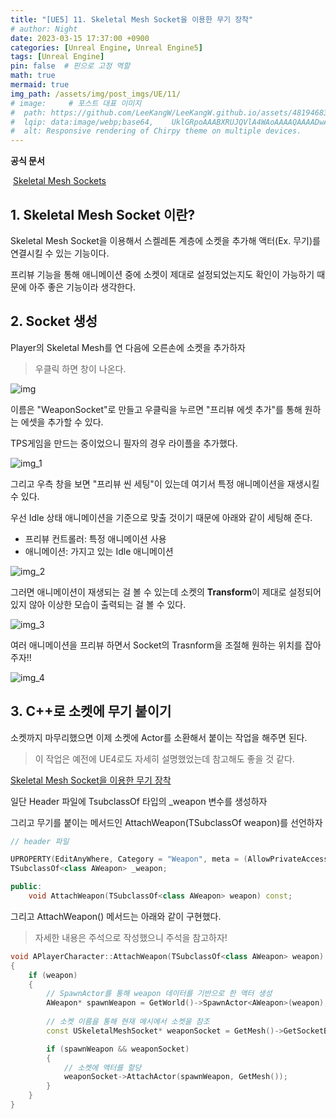 ```yaml
---
title: "[UE5] 11. Skeletal Mesh Socket을 이용한 무기 장착"
# author: Night
date: 2023-03-15 17:37:00 +0900
categories: [Unreal Engine, Unreal Engine5]
tags: [Unreal Engine]
pin: false  # 핀으로 고정 역할
math: true
mermaid: true
img_path: /assets/img/post_imgs/UE/11/
# image:     # 포스트 대표 이미지
#  path: https://github.com/LeeKangW/LeeKangW.github.io/assets/48194683/7e5b8251-2544-4eea-b702-ad59aa404e9e
#  lqip: data:image/webp;base64,    UklGRpoAAABXRUJQVlA4WAoAAAAQAAAADwAABwAAQUxQSDIAAAARL0AmbZurmr57yyIiqE8oiG0bejIYEQTgqiDA9vqnsUSI6H+oAERp2HZ65qP/VIAWAFZQOCBCAAAA8AEAnQEqEAAIAAVAfCWkAALp8sF8rgRgAP7o9FDvMCkMde9PK7euH5M1m6VWoDXf2FkP3BqV0ZYbO6NA/VFIAAAA
#  alt: Responsive rendering of Chirpy theme on multiple devices.
---
```


**공식 문서**

 [Skeletal Mesh Sockets](https://docs.unrealengine.com/5.0/en-US/skeletal-mesh-sockets-in-unreal-engine/)

## 1\. Skeletal Mesh Socket 이란?

Skeletal Mesh Socket을 이용해서 스켈레톤 계층에 소켓을 추가해 액터(Ex. 무기)를 연결시킬 수 있는 기능이다.

프리뷰 기능을 통해 애니메이션 중에 소켓이 제대로 설정되었는지도 확인이 가능하기 때문에 아주 좋은 기능이라 생각한다.

## 2\. Socket 생성

Player의 Skeletal Mesh를 연 다음에 오른손에 소켓을 추가하자

> 우클릭 하면 창이 나온다.

![img](img.png)  

이름은 "WeaponSocket"로 만들고 우클릭을 누르면 "프리뷰 에셋 추가"를 통해 원하는 에셋을 추가할 수 있다.

TPS게임을 만드는 중이었으니 필자의 경우 라이플을 추가했다.

![img_1](img_1.png)  

그리고 우측 창을 보면 "프리뷰 씬 세팅"이 있는데 여기서 특정 애니메이션을 재생시킬 수 있다.

우선 Idle 상태 애니메이션을 기준으로 맞출 것이기 때문에 아래와 같이 세팅해 준다.

-   프리뷰 컨트롤러: 특정 애니메이션 사용
-   애니메이션: 가지고 있는 Idle 애니메이션

![img_2](img_2.png)  

그러면 애니메이션이 재생되는 걸 볼 수 있는데 소켓의 **Transform**이 제대로 설정되어 있지 않아 이상한 모습이 출력되는 걸 볼 수 있다.

![img_3](img_3.png)  

여러 애니메이션을 프리뷰 하면서 Socket의 Trasnform을 조절해 원하는 위치를 잡아주자!!

![img_4](img_4.png)  

## 3\. C++로 소켓에 무기 붙이기

소켓까지 마무리했으면 이제 소켓에 Actor를 소환해서 붙이는 작업을 해주면 된다.

> 이 작업은 예전에 UE4로도 자세히 설명했었는데 참고해도 좋을 것 같다.

[Skeletal Mesh Socket을 이용한 무기 장착](https://leekangw.github.io/posts/21/)

일단 Header 파일에 TsubclassOf<Aweapon> 타입의 _weapon 변수를 생성하자

그리고 무기를 붙이는 메서드인 AttachWeapon(TSubclassOf<class AWeapon> weapon)를 선언하자

```cpp
// header 파일

UPROPERTY(EditAnyWhere, Category = "Weapon", meta = (AllowPrivateAccess = "true"))
TSubclassOf<class AWeapon> _weapon;

public:
	void AttachWeapon(TSubclassOf<class AWeapon> weapon) const;
```

그리고 AttachWeapon() 메서드는 아래와 같이 구현했다.

> 자세한 내용은 주석으로 작성했으니 주석을 참고하자!

```cpp
void APlayerCharacter::AttachWeapon(TSubclassOf<class AWeapon> weapon) const
{
	if (weapon)
	{
		// SpawnActor를 통해 weapon 데이터를 기반으로 한 액터 생성
		AWeapon* spawnWeapon = GetWorld()->SpawnActor<AWeapon>(weapon);
		
		// 소켓 이름을 통해 현재 메시에서 소켓을 참조
		const USkeletalMeshSocket* weaponSocket = GetMesh()->GetSocketByName("WeaponSocket");

		if (spawnWeapon && weaponSocket)
		{
			// 소켓에 액터를 할당
			weaponSocket->AttachActor(spawnWeapon, GetMesh());
		}
	}
}
```
